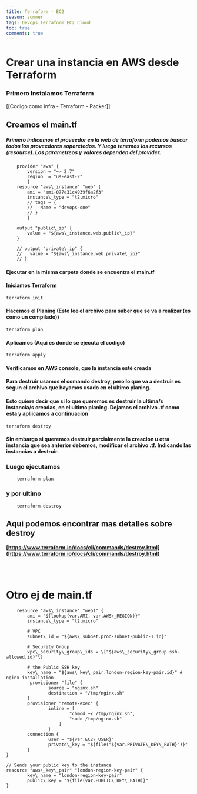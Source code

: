 ```yaml
---
title: Terraform - EC2
season: summer
tags: Devops Terraform EC2 Cloud
toc: true
comments: true
---
```

# Crear una instancia en AWS desde Terraform 

### Primero Instalamos Terraform
[[Codigo como infra - Terraform - Packer]]

## Creamos el main.tf
##### Primero indicamos el proveedor en la web de terraform podemos buscar todos los proveedores soporetedos. Y luego tenemos los recursos (resource). Los parametreos y valores dependen del provider.


		provider "aws" {
			version = "~> 2.7"
			region  = "us-east-2"
			}
		resource "aws\_instance" "web" { 
			ami = "ami-077e31c4939f6a2f3"
			instance\_type = "t2.micro"
			// tags = {
			//   Name = "devops-one"
			// }
			}

		output "public\_ip" {
			value = "${aws\_instance.web.public\_ip}"
		}
		
		// output "private\_ip" {
		//   value = "${aws\_instance.web.private\_ip}"
		// }

#### Ejecutar en la misma carpeta donde se encuentra el main.tf

#### Iniciamos Terraform
	terraform init
	
#### Hacemos el Planing (Esto lee el archivo para saber que se va a realizar (es como un compilado))

	terraform plan
	
#### Aplicamos (Aqui es donde se ejecuta el codigo)
	
	terraform apply
	
#### Verificamos en AWS console, que la instancia esté creada

#### Para destruir  usamos el comando destroy, pero lo que va a destruir es segun el archivo que hayamos usado en el ultimo planing. 

#### Esto quiere decir que si lo que queremos es destruir la ultima/s instancia/s creadas, en el ultimo planing. Dejamos el archivo .tf como esta y apliicamos a continuacion 
	terraform destroy
	
#### Sin embargo si queremos destruir parcialmente la creacion u otra instancia que sea anterior debemos, modificar el archivo .tf. Indicando las instancias a destruir. 

### Luego ejecutamos 
		terraform plan
		
### y por ultimo 
		terraform destroy
		
## Aqui podemos encontrar mas detalles sobre destroy 
**[https://www.terraform.io/docs/cli/commands/destroy.html](https://www.terraform.io/docs/cli/commands/destroy.html)**


</br>
</br>

 # Otro ej de main.tf


		resource "aws\_instance" "web1" {  
    		ami = "${lookup(var.AMI, var.AWS\_REGION)}"  
    		instance\_type = "t2.micro" 
			
			# VPC  
    		subnet\_id = "${aws\_subnet.prod-subnet-public-1.id}" 
			
			# Security Group  
    		vpc\_security\_group\_ids = \["${aws\_security\_group.ssh-allowed.id}"\] 
			
			# the Public SSH key  
    		key\_name = "${aws\_key\_pair.london-region-key-pair.id}" # nginx installation  
   			 provisioner "file" {  
   					source = "nginx.sh"  
        			destination = "/tmp/nginx.sh"  
    		} 
			provisioner "remote-exec" {  
        			inline = [  
             				"chmod +x /tmp/nginx.sh",  
            	 			"sudo /tmp/nginx.sh"  
        				]  
    				} 
			connection {  
        			user = "${var.EC2\_USER}"  
        			private\_key = "${file("${var.PRIVATE\_KEY\_PATH}")}"  
    		}  
	}
	
	// Sends your public key to the instance  
	resource "aws\_key\_pair" "london-region-key-pair" {  
    		key\_name = "london-region-key-pair"  
    		public\_key = "${file(var.PUBLIC\_KEY\_PATH)}"  
	}